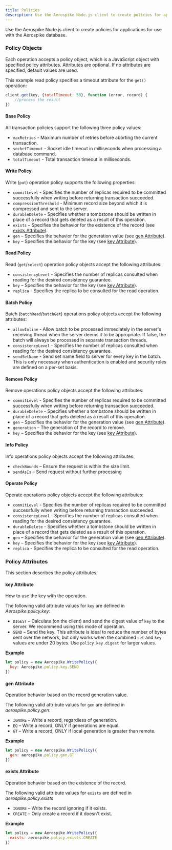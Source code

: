 ```yaml
---
title: Policies
description: Use the Aerospike Node.js client to create policies for applications for use with the Aerospike database. 
---
```


Use the Aerospike Node.js client to create policies for applications for use with the Aerospike database.

### Policy Objects

Each operation accepts a policy object, which is a JavaScript object with
specified policy attributes. Attributes are optional. If no attributes are
specified, default values are used.

This example read policy specifies a timeout attribute for the `get()`
operation:

```js
client.get(key, {totalTimeout: 50}, function (error, record) {
    //process the result
})
```
 
#### Base Policy

All transaction policies support the following three policy values:

- `maxRetries` - Maximum number of retries before aborting the current transaction.
- `socketTimeout` - Socket idle timeout in milliseconds when processing a database command.
- `totalTimeout` - Total transaction timeout in milliseconds.

#### Write Policy

Write (`put`) operation policy supports the following properties:

- `commitLevel` - Specifies the number of replicas required to be committed successfully when writing before returning transaction succeeded.
- `compressionThreshold` - Minimum record size beyond which it is compressed and sent to the server.
- `durableDelete` - Specifies whether a tombstone should be written in place of a record that gets deleted as a result of this operation.
- `exists` – Specifies the behavior for the existence of the record (see [exists Attribute](#exists-Attribute)).
- `gen` – Specifies the behavior for the generation value (see [gen Attribute](#gen-Attribute)).
- `key` – Specifies the behavior for the key (see [key Attribute](#key-Attribute)).

#### Read Policy

Read (`get`/`select`) operation policy objects accept the following attributes:

- `consistencyLevel` - Specifies the number of replicas consulted when reading for the desired consistency guarantee.
- `key` – Specifies the behavior for the key (see [key Attribute](#key-Attribute)).
- `replica` - Specifies the replica to be consulted for the read operation.

#### Batch Policy

Batch (`batchRead`/`batchGet`) operations policy objects accept the following attributes:

- `allowInline` - Allow batch to be processed immediately in the server's receiving thread when the server deems it to be appropriate. If false, the batch will always be processed in separate transaction threads.
- `consistencyLevel` - Specifies the number of replicas consulted when reading for the desired consistency guarantee.
- `sendSetName` - Send set name field to server for every key in the batch. This is only necessary when authentication is enabled and security roles are defined on a per-set basis.

#### Remove Policy

Remove operations policy objects accept the following attributes:

- `commitLevel` - Specifies the number of replicas required to be committed successfully when writing before returning transaction succeeded.
- `durableDelete` - Specifies whether a tombstone should be written in place of a record that gets deleted as a result of this operation.
- `gen` – Specifies the behavior for the generation value (see [gen Attribute](#gen-Attribute)).
- `generation` – The generation of the record to remove.
- `key` – Specifies the behavior for the key (see [key Attribute](#key-Attribute)).

#### Info Policy

Info operations policy objects accept the following attributes:

- `checkBounds` – Ensure the request is within the size limit.
- `sendAsIs` – Send request without further processing

#### Operate Policy

Operate operations policy objects accept the following attributes:

- `commitLevel` - Specifies the number of replicas required to be committed successfully when writing before returning transaction succeeded.
- `consistencyLevel` - Specifies the number of replicas consulted when reading for the desired consistency guarantee.
- `durableDelete` - Specifies whether a tombstone should be written in place of a record that gets deleted as a result of this operation.
- `gen` – Specifies the behavior for the generation value (see [gen Attribute](#gen-Attribute)).
- `key` – Specifies the behavior for the key (see [key Attribute](#key-Attribute)).
- `replica` - Specifies the replica to be consulted for the read operation.

### Policy Attributes

This section describes the policy attributes.

#### key Attribute

How to use the key with the operation. 

The following valid attribute values for `key` are defined in *Aerospike.policy.key*:

- `DIGEST` – Calculate (on the client) and send the digest value of `key` to the server. We recommend using this mode of operation.
- `SEND` – Send the key. This attribute is ideal to reduce the number of bytes sent over the network, but only works when the combined `set` and `key` values are under 20 bytes. Use `policy.key.digest` for larger values.

**Example**

```js
let policy = new Aerospike.WritePolicy({
  key: Aerospike.policy.key.SEND
})
```

#### gen Attribute

Operation behavior based on the record generation value.

 The following valid attribute values for `gen` are defined in *aerospike.policy.gen*:

- `IGNORE` – Write a record, regardless of generation.
- `EQ` – Write a record, ONLY if generations are equal.
- `GT` – Write a record, ONLY if local generation is greater than remote.

**Example**

```js
let policy = new Aerospike.WritePolicy({
  gen: aerospike.policy.gen.GT
})
```

#### exists Attribute

Operation behavior based on the existence of the record.

The following valid attribute values for `exists` are defined in *aerospike.policy.exists*

- `IGNORE` – Write the record ignoring if it exists.
- `CREATE` – Only create a record if it doesn't exist.

**Example**

```js
let policy = new Aerospike.WritePolicy({
  exists: aerospike.policy.exists.CREATE
})
```
